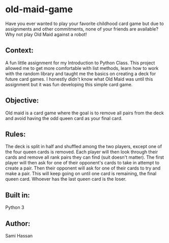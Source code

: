 
# old-maid-game
Have you ever wanted to play your favorite childhood card game but due to assignments and other commitments, none of your friends are available? Why not play Old Maid against a robot!

## **Context:**

A fun little assignment for my Introduction to Python Class. This project allowed me to get more comfortable with list methods, learn how to work with the random library and taught me the basics on creating a deck for future card games. I honestly didn't know what Old Maid was until this assignment but it was fun developing this simple card game.


## **Objective:**

Old maid is a card game where the goal is to remove all pairs from the deck and avoid having the odd queen card as your final card. 


## **Rules:**

The deck is split in half and shuffled among the two players, except one of the four queen cards is removed. Each player will then look through their cards and remove all rank pairs they can find (suit doesn't matter). The first player will then ask for one of their opponent's cards to take in attempt to create a pair. Then their opponent will ask for one of their cards to try and make a pair. This will keep going on until one card is remaining, the final queen card. Whoever has the last queen card is the loser.


## **Built in:**

Python 3

## **Author:**

Sami Hassan


